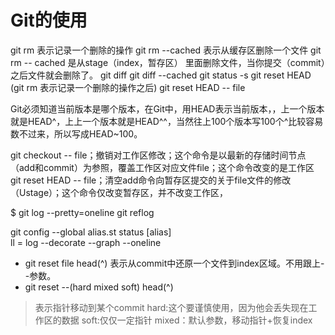# Git的使用 
git rm 表示记录一个删除的操作
git rm --cached 表示从缓存区删除一个文件
git rm -- cached 是从stage（index，暂存区） 里面删除文件，当你提交（commit）之后文件就会删除了。
git diff 
git diff --cached
git status -s
git reset HEAD (git rm 表示记录一个删除的操作之后)
git reset HEAD -- file

Git必须知道当前版本是哪个版本，在Git中，用HEAD表示当前版本，，上一个版本就是HEAD^，上上一个版本就是HEAD^^，当然往上100个版本写100个^比较容易数不过来，所以写成HEAD~100。


git checkout -- file；撤销对工作区修改；这个命令是以最新的存储时间节点（add和commit）为参照，覆盖工作区对应文件file；这个命令改变的是工作区
git reset HEAD -- file；清空add命令向暂存区提交的关于file文件的修改（Ustage）；这个命令仅改变暂存区，并不改变工作区，


$ git log --pretty=oneline
git reflog


git config --global alias.st status
[alias]  
  ll = log --decorate --graph --oneline  

* git reset file head(^)
表示从commit中还原一个文件到index区域。不用跟上--参数。
* git reset --(hard mixed soft) head(^)
> 表示指针移动到某个commit
>	hard:这个要谨慎使用，因为他会丢失现在工作区的数据
>	soft:仅仅一定指针
>	mixed：默认参数，移动指针+恢复index
>    
>    
>    







